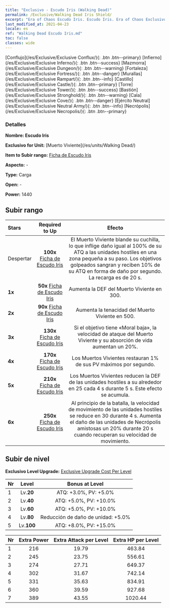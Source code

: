 ```yaml
---
title: "Exclusivo - Escudo Iris (Walking Dead)"
permalink: /Exclusive/Walking Dead Iris Shield/
excerpt: "Era of Chaos Escudo Iris. Escudo Iris. Era of Chaos Exclusivo Escudo Iris. Muerto Viviente Exclusivo."
last_modified_at: 2021-04-23
locale: es
ref: "Walking Dead Escudo Iris.md"
toc: false
classes: wide
---
```

 [Conflujo](/es/Exclusive/Exclusive Conflux/){: .btn .btn--primary} [Infierno](/es/Exclusive/Exclusive Inferno/){: .btn .btn--success} [Mazmorra](/es/Exclusive/Exclusive Dungeon/){: .btn .btn--warning} [Fortaleza](/es/Exclusive/Exclusive Fortress/){: .btn .btn--danger} [Murallas](/es/Exclusive/Exclusive Rampart/){: .btn .btn--info} [Castillo](/es/Exclusive/Exclusive Castle/){: .btn .btn--primary} [Torre](/es/Exclusive/Exclusive Tower/){: .btn .btn--success} [Bastión](/es/Exclusive/Exclusive Stronghold/){: .btn .btn--warning} [Cala](/es/Exclusive/Exclusive Cove/){: .btn .btn--danger} [Ejército Neutral](/es/Exclusive/Exclusive Neutral Army/){: .btn .btn--info} [Necrópolis](/es/Exclusive/Exclusive Necropolis/){: .btn .btn--primary} 

### Detalles
 **Nombre: Escudo Iris** 

 **Exclusivo for Unit:** [Muerto Viviente](/es/units/Walking Dead/) 

 **Item to Subir rango:** [Ficha de Escudo Iris](/ItemsES/con_913/)

 **Aspecto:** -

 **Type:** Carga

 **Open:** -

 **Power:** 1440

## Subir rango

  |     Stars    |  Required to Up | Efecto |
  |:-------------|:---------------:|:---------------:|
  |  Despertar  | **100x** [Ficha de Escudo Iris](/ItemsES/con_913/) | <Matanza> El Muerto Viviente blande su cuchilla, lo que inflige daño igual al 100% de su ATQ a las unidades hostiles en una zona pequeña a su paso. Los objetivos golpeados sangran y reciben 10% de su ATQ en forma de daño por segundo. La recarga es de 20 s. |
  | **1x** <i class="fas fa-star"/> | **50x** [Ficha de Escudo Iris](/ItemsES/con_913/) | Aumenta la DEF del Muerto Viviente en 300. |
  | **2x** <i class="fas fa-star"/> | **90x** [Ficha de Escudo Iris](/ItemsES/con_913/) | Aumenta la tenacidad del Muerto Viviente en 500. |
  | **3x** <i class="fas fa-star"/> | **130x** [Ficha de Escudo Iris](/ItemsES/con_913/) | Si el objetivo tiene «Moral baja», la velocidad de ataque del Muerto Viviente y su absorción de vida aumentan un 20%. |
  | **4x** <i class="fas fa-star"/> | **170x** [Ficha de Escudo Iris](/ItemsES/con_913/) | Los Muertos Vivientes restauran 1% de sus PV máximos por segundo. |
  | **5x** <i class="fas fa-star"/> | **210x** [Ficha de Escudo Iris](/ItemsES/con_913/) | Los Muertos Vivientes reducen la DEF de las unidades hostiles a su alrededor en 25 cada 4 s durante 5 s. Este efecto se acumula. |
  | **6x** <i class="fas fa-star"/> | **250x** [Ficha de Escudo Iris](/ItemsES/con_913/) | Al principio de la batalla, la velocidad de movimiento de las unidades hostiles se reduce en 30 durante 4 s. Aumenta el daño de las unidades de Necrópolis amistosas un 20% durante 20 s cuando recuperan su velocidad de movimiento. |


## Subir de nivel
 **Exclusivo Level Upgrade:** [Exclusive Upgrade Cost Per Level](/Exclusive/ExclusiveUpgradeCostPerLevel/)

  |  Nr  |   Level  | Bonus at Level |
  |:-----|:--------:|:--------------:|
  | 1 | Lv.**20** | ATQ: +3.0%, PV: +5.0% |
  | 2 | Lv.**40** | ATQ: +5.0%, PV: +10.0% |
  | 3 | Lv.**60** | ATQ: +5.0%, PV: +10.0% |
  | 4 | Lv.**80** | Reducción de daño de unidad: +5.0% |
  | 5 | Lv.**100** | ATQ: +8.0%, PV: +15.0% |


  |  Nr  |  Extra Power | Extra Attack per Level | Extra HP per Level |
  |:-----|:--------:|:--------:|:--------:|
  | 1 | 216 | 19.79 | 463.84 |
  | 2 | 245 | 23.75 | 556.61 |
  | 3 | 274 | 27.71 | 649.37 |
  | 4 | 302 | 31.67 | 742.14 |
  | 5 | 331 | 35.63 | 834.91 |
  | 6 | 360 | 39.59 | 927.68 |
  | 7 | 389 | 43.55 | 1020.44 |


